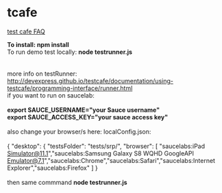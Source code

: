 # tcafe
[test cafe FAQ](https://www.devexpress.com/Support/Center/Question/List/1)

<b>To install: npm install </b> </br>
To run  demo test locally: <b>node testrunner.js</b>
</br>
</br>
</br>
more info on testRunner: http://devexpress.github.io/testcafe/documentation/using-testcafe/programming-interface/runner.html
</br>
if you want to run on saucelab:
</br>
</br>
<b >export SAUCE_USERNAME="your Sauce username"</br>
export SAUCE_ACCESS_KEY="your sauce access key"</b>
</br>
</br>
also change your browser/s here: localConfig.json:
</br>
</br>
{
  "desktop": {
    "testsFolder": "tests/srp/",
    "browser": [
      "saucelabs:iPad Simulator@11.1","saucelabs:Samsung Galaxy S8 WQHD GoogleAPI Emulator@7.1","saucelabs:Chrome","saucelabs:Safari","saucelabs:Internet Explorer","saucelabs:Firefox"
    ]
  }
  </br>
  </br>
  then same commmand <b> node testrunner.js </b>
</p>
